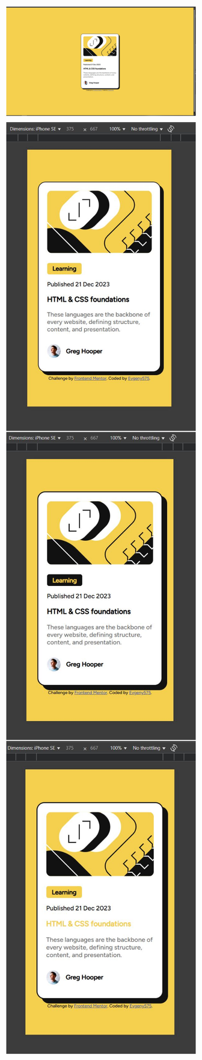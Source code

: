 
![On windows](./assets/images/winda.JPG)

![On a mobile device - 1](./assets/images/mobile1.JPG)
![On a mobile device - 2](./assets/images/mobile2.JPG)
![On a mobile device - 3](./assets/images/mobile3.JPG)